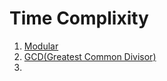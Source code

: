 # Time Complixity

1. [Modular](./math/modular.md)
2. [GCD(Greatest Common Divisor)](./math/gcd.md)
3. 
